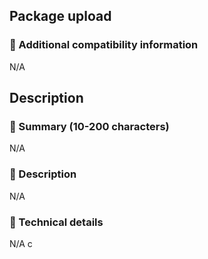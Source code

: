 ## Package upload

### :pencil: Additional compatibility information

N/A

## Description

### :pencil: Summary (10-200 characters)

N/A

### :pencil: Description

N/A

### :pencil: Technical details

N/A
c